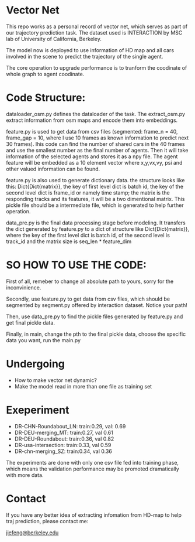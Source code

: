 # Vector Net
This repo works as a personal record of vector net, which serves as part of our trajectory prediction task. The dataset used is INTERACTION by MSC lab of University of California, Berkeley.

The model now is deployed to use information of HD map and all cars involved in the scene to predict the trajectory of the single agent.

The core operation to upgrade performance is to tranform the coodinate of whole graph to agent coodinate.

# Code Structure:
dataloader_osm.py defines the dataloader of the task. The extract_osm.py extract information from osm maps and encode them into embeddings.

feature.py is used to get data from csv files (segmented: frame_n = 40, frame_gap = 10, where I use 10 frames as known information to predict next 30 frames). Ihis code can find the number of shared cars in the 40 frames and use the smallest number as the final number of agents. Then it will take information of the selected agents and stores it as a npy file. The agent feature will be embedded as a 10 element vector where x,y,vx,vy, psi and other valued information can be found.

feature.py is also used to generate dictionary data. the structure looks like this: Dict{Dict{matrix}}, the key of first level dict is batch id, the key of the second level  dict is frame_id or namely time stamp; the matrix is the responding tracks and its features, it will be a two dimentional matrix. This pickle file should be a intermediate file, which is generated to help further operation.

data_pre.py is the final data processing stage before modeling. It transfers the dict generated by feature.py to a dict of structure like Dict{Dict{matrix}}, where the key of the first level dict is batch id, of the second level is track_id and the matrix size is seq_len * feature_dim

# SO HOW TO USE THE CODE:

First of all, remeber to change all absolute path to yours, sorry for the inconvinience.

Secondly, use feature.py to get data from csv files, which should be segmented by segment.py offered by interaction dataset. Notice your path!

Then, use data_pre.py to find the pickle files generated by feature.py and get final pickle data.

Finally, in main, change the pth to the final pickle data, choose the specific data you want, run the main.py 





# Undergoing
* How to make vector net dynamic?
* Make the model read in more than one file as training set

# Exeperiment
* DR-CHN-Roundabout_LN: train:0.29, val: 0.69
* DR-DEU-merging_MT: train:0.27, val 0.61
* DR-DEU-Roundabout: train:0.36, val 0.82
* DR-usa-intersection: train:0.33, val 0.59
* DR-chn-merging_SZ: train:0.34, val 0.36

The experiments are done with only one csv file fed into training phase, which means the validation performance may be promoted dramatically with more data.
# Contact
If you have any better idea of extracting infomation from HD-map to help traj prediction, please contact me:

jiefeng@berkeley.edu
